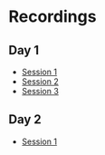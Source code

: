 # Recordings

## Day 1

* [Session 1](https://vimeo.com/941563630?share=copy)
* [Session 2](https://vimeo.com/941612773?share=copy)
* [Session 3](https://vimeo.com/941667475?share=copy)

## Day 2

* [Session 1](https://vimeo.com/941920821?share=copy)